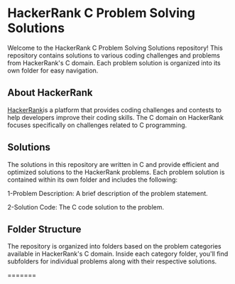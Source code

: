 # HackerRank C Problem Solving Solutions

Welcome to the HackerRank C Problem Solving Solutions repository! This repository contains solutions to various coding challenges and problems from HackerRank's C domain. Each problem solution is organized into its own folder for easy navigation.

## About HackerRank


 [HackerRank](https://www.hackerrank.com/)is a platform that provides coding challenges and contests to help developers improve their coding skills. The C domain on HackerRank focuses specifically on challenges related to C programming.



## Solutions

The solutions in this repository are written in C and provide efficient and optimized solutions to the HackerRank problems. Each problem solution is contained within its own folder and includes the following:

1-Problem Description: A brief description of the problem statement.

2-Solution Code: The C code solution to the problem.


## Folder Structure

The repository is organized into folders based on the problem categories available in HackerRank's C domain. Inside each category folder, you'll find subfolders for individual problems along with their respective solutions.

=======


